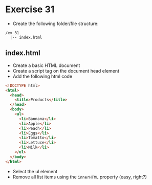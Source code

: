 # Exercise 31

- Create the following folder/file structure:

```
/ex_31
  |-- index.html
```

## index.html

- Create a basic HTML document
- Create a script tag on the document head element
- Add the following html code

```html
<!DOCTYPE html>
<html>
  <head>
    <title>Products</title>
  </head>
  <body>
    <ul>
      <li>Bannana</li>
      <li>Apple</li>
      <li>Peach</li>
      <li>Eggs</li>
      <li>Tomatto</li>
      <li>Lettuce</li>
      <li>Milk</li>
    </ul>
  </body>
</html>
```

- Select the ul element
- Remove all list items using the `innerHTML` property (easy, right?)
